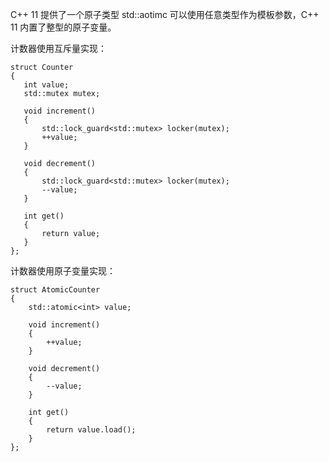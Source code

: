C++ 11 提供了一个原子类型 std::aotimc<T> 可以使用任意类型作为模板参数，C++ 11 内置了整型的原子变量。

计数器使用互斥量实现：

 ```
struct Counter
{
	int value;
	std::mutex mutex;

	void increment()
	{
		std::lock_guard<std::mutex> locker(mutex);
		++value;
	}

	void decrement()
	{
		std::lock_guard<std::mutex> locker(mutex);
		--value;
	}

	int get()
	{
		return value;
	}
};
 ```

计数器使用原子变量实现：

```
struct AtomicCounter
{
	std::atomic<int> value;

	void increment()
	{
		++value;
	}

	void decrement()
	{
		--value;
	}

	int get()
	{
		return value.load();
	}
};
```





